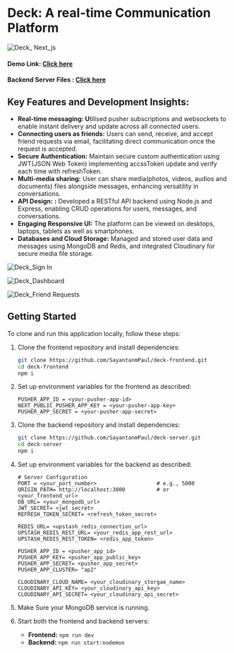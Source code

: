 # Deck: A real-time Communication Platform

![Deck_ Next_js](https://github.com/user-attachments/assets/f346b34b-8304-4667-b6a2-0e4042f5a9d0)

#### Demo Link: [Click here](https://deck-app.vercel.app/)
#### Backend Server Files : [Click here](https://github.com/SayantanmPaul/deck-server)


## Key Features and Development Insights: 

- **Real-time messaging: U**tilised pusher subscriptions and websockets to enable instant delivery and update across all connected users.
- **Connecting users as friends:** Users can send, receive, and accept friend requests via email, facilitating direct communication once the request is accepted.
- **Secure Authentication:** Maintain secure custom authentication using JWT(JSON Web Token) implementing accssToken update and verify each time with refreshToken.
- **Multi-media sharing:** User can share media(photos, videos, audios and documents) files alongside messages, enhancing versatility in conversations.
- **API Design:** **:** Developed a RESTful API backend using Node.js and Express, enabling CRUD operations for users, messages, and conversations.
- **Engaging Responsive UI:** The platform can be viewed on desktops, laptops, tablets as well as smartphones.
- **Databases and Cloud Storage:** Managed and stored user data and messages using MongoDB and Redis, and integrated Cloudinary for secure media file storage.

 ![Deck_Sign In](https://github.com/user-attachments/assets/72017709-bfa9-4dce-862a-6066b69c2437)
 
 ![Deck_Dashboard](https://github.com/user-attachments/assets/4de5457b-7192-42a8-81b1-d6bb565e9e37)
 
 ![Deck_Friend Requests](https://github.com/user-attachments/assets/b9fc457f-c817-478d-8e83-1fcacc9632c6)
   
## Getting Started

To clone and run this application locally, follow these steps:

1. Clone the frontend repository and install dependencies:
   ```bash
   git clone https://github.com/SayantanmPaul/deck-frontend.git
   cd deck-frontend
   npm i
   ```

2. Set up environment variables for the frontend as described:
    ```
    PUSHER_APP_ID = <your-pusher-app-id>
    NEXT_PUBLIC_PUSHER_APP_KEY = <your-pusher-app-key>
    PUSHER_APP_SECRET = <your-pusher-app-secret>
    ```


3. Clone the backend repository and install dependencies:
   ```bash
   git clone https://github.com/SayantanmPaul/deck-server.git
   cd deck-server
   npm i
   ```

4. Set up environment variables for the backend as described:
    ```
    # Server Configuration
    PORT = <your_port_number>                   # e.g., 5000
    ORIGIN_PATH= http://localhost:3000          # or <your_frontend_url>
    DB_URL= <your_mongodb_url>                  
    JWT_SECRET= <jwt_secret>                    
    REFRESH_TOKEN_SECRET= <refresh_token_secret>
    
    REDIS_URL= <upstash_redis_connection_url>
    UPSTASH_REDIS_REST_URL= <your_redis_app_rest_url>
    UPSTASH_REDIS_REST_TOKEN= <redis_app_token>

    PUSHER_APP_ID = <pusher_app_id>
    PUSHER_APP_KEY= <pusher_app_public_key>
    PUSHER_APP_SECRET= <pusher_app_secret>
    PUSHER_APP_CLUSTER= "ap2"

    CLOUDINARY_CLOUD_NAME= <your_cloudinary_storgae_name>
    CLOUDINARY_API_KEY= <your_cloudinary_api_key>
    CLOUDINARY_API_SECRET= <your_cloudinary_api_secret>
    ```

5. Make Sure your MongoDB service is running.

6. Start both the frontend and backend servers:
   - **Frontend:** `npm run dev`
   - **Backend:** `npm run start:nodemon`

